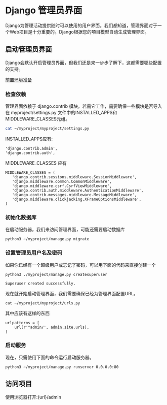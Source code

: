 # Django 管理员界面

Django为管理活动提供随时可以使用的用户界面。我们都知道，管理界面对于一个Web项目是十分重要的。Django根据您的项目模型自动生成管理界面。  

## 启动管理员界面 

Django会默认开启管理员界面，但我们还是来一步步了解下，这都需要哪些配置的支持。

[前置环境准备](./project.html)

### 检查依赖

管理界面依赖于 django.contrib 模块。若需它工作，需要确保一些模块是否导入在 myproject/settings.py 文件中的INSTALLED_APPS和MIDDLEWARE_CLASSES元组。 

```bash
cat ~/myproject/myproject/settings.py
```

 INSTALLED_APPS应有:

```
'django.contrib.admin',
'django.contrib.auth',
```

 MIDDLEWARE_CLASSES 应有 

```
MIDDLEWARE_CLASSES = (
   'django.contrib.sessions.middleware.SessionMiddleware',
   'django.middleware.common.CommonMiddleware',
   'django.middleware.csrf.CsrfViewMiddleware',
   'django.contrib.auth.middleware.AuthenticationMiddleware',
   'django.contrib.messages.middleware.MessageMiddleware',
   'django.middleware.clickjacking.XFrameOptionsMiddleware',
)
```

### 初始化数据库

在启动服务器，我们来访问管理界面，可能还需要启动数据库

```
python3 ~/myproject/manage.py migrate
```

### 设置管理员用户名及密码

如果你已经有一个超级用户或忘记了密码，可以用下面的代码来直接创建一个

```
python3 ./myproject/manage.py createsuperuser 
```

`Superuser created successfully.`

现在就开始启动管理界面，我们需要确保已经为管理界面配置URL。

```
cat ~/myproject/myproject/urls.py
```

其中应该有这样的东西

```bsh
urlpatterns = [
    url(r'^admin/', admin.site.urls),
]
```

### 启动服务

现在，只需使用下面的命令运行启动服务器。 

```
python3 ~/myproject/manage.py runserver 0.0.0.0:80
```

## 访问项目

使用浏览器打开:{url}/admin